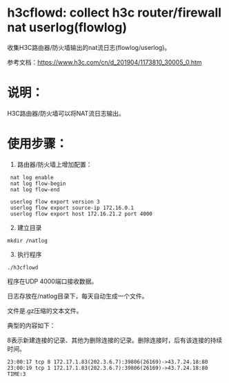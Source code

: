 # h3cflowd: collect h3c router/firewall nat userlog(flowlog)

收集H3C路由器/防火墙输出的nat流日志(flowlog/userlog)。

参考文档：https://www.h3c.com/cn/d_201904/1173810_30005_0.htm

# 说明：

H3C路由器/防火墙可以将NAT流日志输出。

# 使用步骤：

1.  路由器/防火墙上增加配置：
```
 nat log enable
 nat log flow-begin
 nat log flow-end

 userlog flow export version 3
 userlog flow export source-ip 172.16.0.1
 userlog flow export host 172.16.21.2 port 4000
```

2. 建立目录
```
mkdir /natlog
```

3. 执行程序
```
./h3cflowd
```
程序在UDP 4000端口接收数据。

日志存放在/natlog目录下，每天自动生成一个文件。

文件是.gz压缩的文本文件。

典型的内容如下：

8表示新建连接的记录、其他为删除连接的记录。删除连接时，后有该连接的持续时间。
```
23:00:17 tcp 8 172.17.1.83(202.3.6.7):39806(26169)->43.7.24.18:80
23:00:19 tcp 1 172.17.1.83(202.3.6.7):39806(26169)->43.7.24.18:80 TIME:3
```

